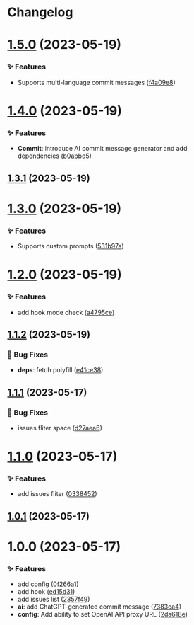 # Changelog

# [1.5.0](https://github.com/canisminor1990/lobe-commit/compare/v1.4.0...v1.5.0) (2023-05-19)

### ✨ Features

- Supports multi-language commit messages ([f4a09e8](https://github.com/canisminor1990/lobe-commit/commit/f4a09e8))

# [1.4.0](https://github.com/canisminor1990/lobe-commit/compare/v1.3.1...v1.4.0) (2023-05-19)

### ✨ Features

- **Commit**: introduce AI commit message generator and add dependencies ([b0abbd5](https://github.com/canisminor1990/lobe-commit/commit/b0abbd5))

## [1.3.1](https://github.com/canisminor1990/lobe-commit/compare/v1.3.0...v1.3.1) (2023-05-19)

# [1.3.0](https://github.com/canisminor1990/lobe-commit/compare/v1.2.0...v1.3.0) (2023-05-19)

### ✨ Features

- Supports custom prompts ([531b97a](https://github.com/canisminor1990/lobe-commit/commit/531b97a))

# [1.2.0](https://github.com/canisminor1990/lobe-commit/compare/v1.1.2...v1.2.0) (2023-05-19)

### ✨ Features

- add hook mode check ([a4795ce](https://github.com/canisminor1990/lobe-commit/commit/a4795ce))

## [1.1.2](https://github.com/canisminor1990/lobe-commit/compare/v1.1.1...v1.1.2) (2023-05-19)

### 🐛 Bug Fixes

- **deps**: fetch polyfill ([e41ce38](https://github.com/canisminor1990/lobe-commit/commit/e41ce38))

## [1.1.1](https://github.com/canisminor1990/lobe-commit/compare/v1.1.0...v1.1.1) (2023-05-17)

### 🐛 Bug Fixes

- issues fliter space ([d27aea6](https://github.com/canisminor1990/lobe-commit/commit/d27aea6))

# [1.1.0](https://github.com/canisminor1990/lobe-commit/compare/v1.0.1...v1.1.0) (2023-05-17)

### ✨ Features

- add issues fliter ([0338452](https://github.com/canisminor1990/lobe-commit/commit/0338452))

## [1.0.1](https://github.com/canisminor1990/lobe-commit/compare/v1.0.0...v1.0.1) (2023-05-17)

# 1.0.0 (2023-05-17)

### ✨ Features

- add config ([0f266a1](https://github.com/canisminor1990/lobe-commit/commit/0f266a1))
- add hook ([ed15d31](https://github.com/canisminor1990/lobe-commit/commit/ed15d31))
- add issues list ([2357f49](https://github.com/canisminor1990/lobe-commit/commit/2357f49))
- **ai**: add ChatGPT-generated commit message ([7383ca4](https://github.com/canisminor1990/lobe-commit/commit/7383ca4))
- **config**: Add ability to set OpenAI API proxy URL ([2da618e](https://github.com/canisminor1990/lobe-commit/commit/2da618e))
